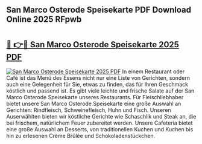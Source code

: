 ## San Marco Osterode Speisekarte PDF Download Online 2025 RFpwb

# <h2><a href="http://gc5hid.nevu.top/?p=San+Marco+Osterode+Speisekarte">🔗 👉🔴 San Marco Osterode Speisekarte 2025 PDF</a></h2>

[![San Marco Osterode Speisekarte 2025 PDF](https://i.imgur.com/dBaPXMq.png)](http://gc5hid.nevu.top/?p=San+Marco+Osterode+Speisekarte)
In einem Restaurant oder Café ist das Menü des Essens nicht nur eine Liste von Gerichten, sondern auch eine Gelegenheit für Sie, etwas zu finden, das für Ihren Geschmack köstlich und passend ist. Es gibt viele leichte und frische Salate auf der San Marco Osterode Speisekarte unseres Restaurants. Für Fleischliebhaber bietet unsere San Marco Osterode Speisekarte eine große Auswahl an Gerichten: Rindfleisch, Schweinefleisch, Huhn und Fisch. Unseren Auserwählten bieten wir köstliche Gerichte wie Schaschlik und Steak an, die bei frischem, natürlichem Feuer zubereitet werden. Unsere Cafeteria bietet eine große Auswahl an Desserts, von traditionellen Kuchen und Kuchen bis hin zu erlesenen Crème Brûlée und Schokoladenstückchen.
